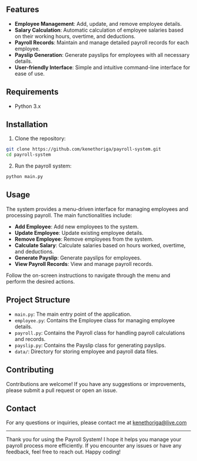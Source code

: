 ## Features

- **Employee Management**: Add, update, and remove employee details.
- **Salary Calculation**: Automatic calculation of employee salaries based on their working hours, overtime, and deductions.
- **Payroll Records**: Maintain and manage detailed payroll records for each employee.
- **Payslip Generation**: Generate payslips for employees with all necessary details.
- **User-friendly Interface**: Simple and intuitive command-line interface for ease of use.

## Requirements

- Python 3.x

## Installation

1. Clone the repository:

```bash
git clone https://github.com/kenethoriga/payroll-system.git
cd payroll-system
```

2. Run the payroll system:

```bash
python main.py
```

## Usage

The system provides a menu-driven interface for managing employees and processing payroll. The main functionalities include:

- **Add Employee**: Add new employees to the system.
- **Update Employee**: Update existing employee details.
- **Remove Employee**: Remove employees from the system.
- **Calculate Salary**: Calculate salaries based on hours worked, overtime, and deductions.
- **Generate Payslip**: Generate payslips for employees.
- **View Payroll Records**: View and manage payroll records.

Follow the on-screen instructions to navigate through the menu and perform the desired actions.

## Project Structure

- `main.py`: The main entry point of the application.
- `employee.py`: Contains the Employee class for managing employee details.
- `payroll.py`: Contains the Payroll class for handling payroll calculations and records.
- `payslip.py`: Contains the Payslip class for generating payslips.
- `data/`: Directory for storing employee and payroll data files.

## Contributing

Contributions are welcome! If you have any suggestions or improvements, please submit a pull request or open an issue.


## Contact

For any questions or inquiries, please contact me at kenethoriga@live.com

---

Thank you for using the Payroll System! I hope it helps you manage your payroll process more efficiently. If you encounter any issues or have any feedback, feel free to reach out. Happy coding!
